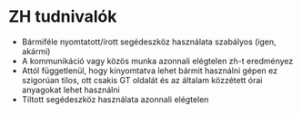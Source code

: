 # ZH tudnivalók
*	Bármiféle nyomtatott/írott segédeszköz használata szabályos (igen, akármi)
*	A kommunikáció vagy közös munka azonnali elégtelen zh-t eredményez
*	Attól függetlenül, hogy kinyomtatva lehet bármit használni gépen ez szigorúan tilos, ott csakis GT oldalát és az általam közzétett órai anyagokat lehet használni
*	Tiltott segédeszköz használata azonnali elégtelen
